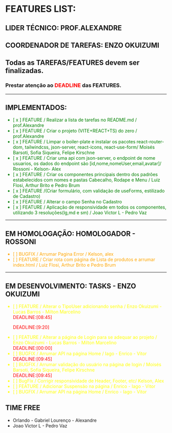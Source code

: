 # FEATURES LIST:

## LIDER TÉCNICO: PROF.ALEXANDRE
## COORDENADOR DE TAREFAS: ENZO OKUIZUMI

## Todas as TAREFAS/FEATURES devem ser finalizadas.
### Prestar atenção ao <span style="color:red">DEADLINE</span> das FEATURES. 

---
## IMPLEMENTADOS:
<ul style="color:green">
<li>[ x ] FEATURE / Realizar a lista de tarefas no README.md / prof.Alexandre </li>
<li>[ x ] FEATURE / Criar o projeto (VITE+REACT+TS) do zero / prof.Alexandre </li>
<li>[ x ] FEATURE / Limpar o boiler-plate e instalar os pacotes react-router-dom, tailwindcss, json-server, react-icons, react-use-form/ Moisés Barsoti, Sofia Siqueira, Felipe Kirschne  </li>
<li>[ x ] FEATURE / Criar uma api com json-server, o endpoint de nome usuarios, os dados do endpoint são [id,nome,nomeUser,email,avatar]/ Rossoni - Kelson- Alex  </li></span>
<li>[ x ] FEATURE / Criar os componentes principais dentro dos padrões estabelecidos com nomes e pastas Cabecalho, Rodape e Menu / Luiz Flosi, Arthur Brito e Pedro Brum </li>
<li>[ x  ] FEATURE /(Criar formulário, com validação de useForms, estilizado de Cadastro)</li>
<li>[ x  ] FEATURE / Alterar o campo Senha no Cadastro </li>
<li>[ x  ] FEATURE / Aplicação de responsividade em todos os componentes, utilizando 3 resoluções(lg,md e sm) / Joao Victor L - Pedro Vaz </li>
</ul>

---
## EM HOMOLOGAÇÃO: HOMOLOGADOR - ROSSONI
<ul style="color:orange">

<li>[   ] BUGFIX / Arrumar Pagina Error / Kelson, alex</li>


<li>[   ] FEATURE / Criar rota com página de Lista de produtos e arrumar index.html / Luiz Flosi, Arthur Brito e Pedro Brum </li>

</ul>

---
## EM DESENVOLVIMENTO: TASKS - ENZO OKUIZUMI
<ul style="color:yellow">

<li>[   ] FEATURE / Alterar o TipoUser adicionando senha  / Enzo Okuizumi -  Lucas Barros - Milton Marcelino</li><span style="color:red">DEADLINE:[08:45]</span>

<span style="color:red">DEADLINE:[9:20]</span>

<li>[   ] FEATURE / Alterar a página de Login para se adequar ao projeto  / Enzo Okuizumi -  Lucas Barros - Milton Marcelino</li><span style="color:red">DEADLINE:[00:00]</span>

<li>[   ] BUGFIX / Arrumar API na página Home / Iago - Enrico - Vitor</li><span style="color:red">DEADLINE:[09:45]</span>

<li>[   ] BUGFIX / Arrumar validação do usuário na página de login / Moisés Barsoti, Sofia Siqueira, Felipe Kirschne</li><span style="color:red">DEADLINE:[09:45]</span>


<li>[   ] BugFix / Corrigir responsividade de Header, Footer, etc/ Kelson, Alex</li>

<li>[   ] FEATURE / Adicionar Suspensão na página / Enrico - Iago - Vitor</li>

<li>[   ] BUGFIX / Arrumar API na página Home / Enrico - Iago - Vitor</li>




</ul>


## TIME FREE
-  Orlando - Gabriel Lourenço - Alexandre
- Joao Victor L - Pedro Vaz
